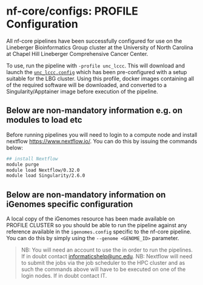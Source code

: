 # nf-core/configs: PROFILE Configuration

All nf-core pipelines have been successfully configured for use on the Lineberger Bioinformatics Group cluster at the University of North Carolina at Chapel Hill Lineberger Comprehensive Cancer Center.

To use, run the pipeline with `-profile unc_lccc`. This will download and launch the [`unc_lccc.config`](../conf/unc_lccc.config) which has been pre-configured with a setup suitable for the LBG cluster. Using this profile, docker images containing all of the required software will be downloaded, and converted to a Singularity/Apptainer image before execution of the pipeline.

## Below are non-mandatory information e.g. on modules to load etc

Before running pipelines you will need to login to a compute node and install nextflow https://www.nextflow.io/. You can do this by issuing the commands below:

```bash
## install Nextflow
module purge
module load Nextflow/0.32.0
module load Singularity/2.6.0
```

## Below are non-mandatory information on iGenomes specific configuration

A local copy of the iGenomes resource has been made available on PROFILE CLUSTER so you should be able to run the pipeline against any reference available in the `igenomes.config` specific to the nf-core pipeline.
You can do this by simply using the `--genome <GENOME_ID>` parameter.

> NB: You will need an account to use the  in order to run the pipelines. If in doubt contact <informaticshelp@unc.edu>.
> NB: Nextflow will need to submit the jobs via the job scheduler to the HPC cluster and as such the commands above will have to be executed on one of the login nodes. If in doubt contact IT.
